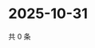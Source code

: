 # 2025-10-31

共 0 条

<!-- BEGIN ZHIHUQUESTIONS -->
<!-- 最后更新时间 Fri Oct 31 2025 06:11:13 GMT+0800 (China Standard Time) -->

<!-- END ZHIHUQUESTIONS -->
